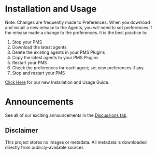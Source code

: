 # Installation and Usage
Note:  Changes are frequently made to Preferences.  When you download and install a new release to the Agents, you will need to set preferences if the release made a change to the preferences. It is the best practice to:
1.  Stop your PMS
2.  Download the latest agents
3.  Delete the existing agents in your PMS Plugins
4.  Copy the latest agents to your PMS Plugins
5.  Restart your PMS
6.  Check the preferences for each agent; set new preferences if any
7.  Stop and restart your PMS
 
[Click Here](/images/PlexGayMetadataAgents-InstallationandUsageGuide.pdf)
for our new Installation and Usage Guide.  
# Announcements

See all of our exciting announcements in the [Discussions tab](../../discussions).    

## Disclaimer


This project stores no images or metadata. All metadata is downloaded directly from publicly-available sources
